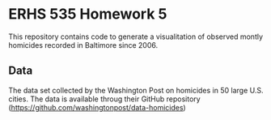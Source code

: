 # ERHS 535 Homework 5 

This repository contains code to generate a visualitation of observed montly homicides recorded in Baltimore since 2006. 

## Data 
The data set collected by the Washington Post on homicides in 50 large U.S. cities. The data is available throug their GitHub repository  (https://github.com/washingtonpost/data-homicides) 
